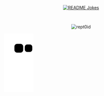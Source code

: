 <p style="background-color:black;">
  <p align="center">
    <a href="https://readme-jokes.vercel.app"><img align="center" src="https://readme-jokes.vercel.app/api" alt="README Jokes"></a>
  </p>

  <br>

  <p align="center">
    <img align="center" src="https://github-readme-streak-stats.herokuapp.com/?user=rept0id&theme=tokyonight" alt="rept0id" />
  </p>

  ![Snake animation](https://github.com/madushadhanushka/github-readme/blob/output/github-contribution-snake.svg)
</p>

